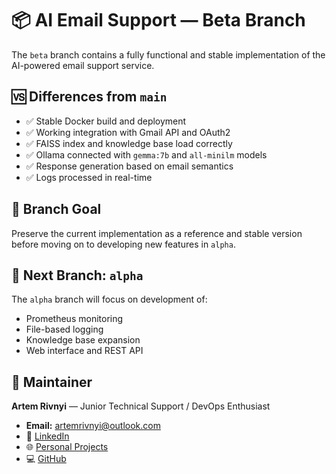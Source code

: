 # 📦 AI Email Support — Beta Branch

The `beta` branch contains a fully functional and stable implementation of the AI-powered email support service.

## 🆚 Differences from `main`

- ✅ Stable Docker build and deployment  
- ✅ Working integration with Gmail API and OAuth2  
- ✅ FAISS index and knowledge base load correctly  
- ✅ Ollama connected with `gemma:7b` and `all-minilm` models  
- ✅ Response generation based on email semantics  
- ✅ Logs processed in real-time  

## 🎯 Branch Goal

Preserve the current implementation as a reference and stable version before moving on to developing new features in `alpha`.

## 🚀 Next Branch: `alpha`

The `alpha` branch will focus on development of:  
- Prometheus monitoring  
- File-based logging  
- Knowledge base expansion  
- Web interface and REST API
  
## 🧰 Maintainer

**Artem Rivnyi** — Junior Technical Support / DevOps Enthusiast

* **Email:** [artemrivnyi@outlook.com](mailto:artemrivnyi@outlook.com)  
* 🔗 [LinkedIn](https://www.linkedin.com/in/artem-rivnyi/)  
* 🌐 [Personal Projects](https://personal-page-devops.onrender.com/)  
* 💻 [GitHub](https://github.com/ArtemRivnyi)
